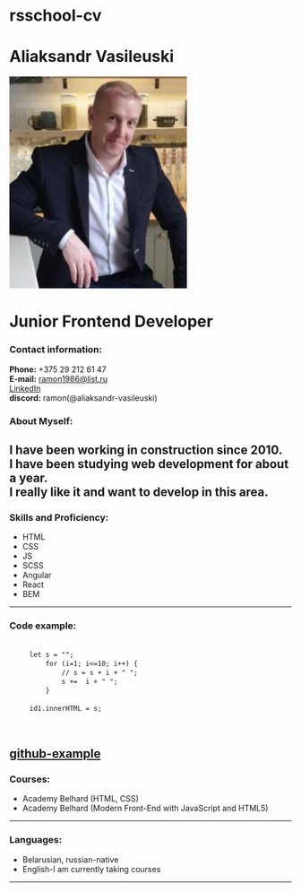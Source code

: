 # rsschool-cv  

# Aliaksandr Vasileuski  
![](./img/111.jpg)

# Junior Frontend Developer  

### Contact information:

   **Phone:** +375 29 212 61 47  
   **E-mail:** ramon1986@list.ru  
   [LinkedIn](https://www.linkedin.com/in/aliaksandr-vasileuski-589495214/)  
   **discord:** ramon(@aliaksandr-vasileuski) 
  

### About Myself:  

 I have been working in construction since 2010.  
 I have been studying web development for about a year.  
 I really like it and want to develop in this area.  
--- 

### Skills and Proficiency:  

 * HTML  
 * CSS  
 * JS  
 * SCSS  
 * Angular  
 * React  
 * BEM
---   


### Code example:  

   ```

        let s = "";
            for (i=1; i<=10; i++) {
                // s = s + i + " ";
                s +=  i + " ";
            }

        id1.innerHTML = s;
        
        
   ```  
   [github-example](https://github.com/aliaksandr-vasileuski/rsschool-cv) 
---  

### Courses:  
* Academy Belhard (HTML, CSS)  
* Academy Belhard (Modern Front-End with JavaScript and HTML5)
--- 
  

### Languages:  
  * Belarusian, russian-native  
  * English-I am currently taking courses  
---

